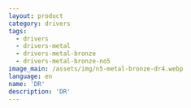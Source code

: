 ```yaml
---
layout: product
category: drivers
tags:
  - drivers
  - drivers-metal
  - drivers-metal-bronze
  - drivers-metal-bronze-no5
image_main: /assets/img/n5-metal-bronze-dr4.webp
language: en
name: 'DR'
description: 'DR'
---
```

